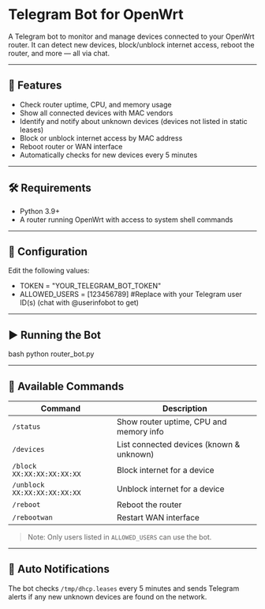 # Telegram Bot for OpenWrt
A Telegram bot to monitor and manage devices connected to your OpenWrt router. It can detect new devices, block/unblock internet access, reboot the router, and more — all via chat.

---

## 🚀 Features
- Check router uptime, CPU, and memory usage
- Show all connected devices with MAC vendors
- Identify and notify about unknown devices (devices not listed in static leases)
- Block or unblock internet access by MAC address
- Reboot router or WAN interface
- Automatically checks for new devices every 5 minutes

---

## 🛠️ Requirements

- Python 3.9+
- A router running OpenWrt with access to system shell commands

---

## 🔐 Configuration

Edit the following values:
- TOKEN = "YOUR_TELEGRAM_BOT_TOKEN"
- ALLOWED_USERS = [123456789] #Replace with your Telegram user ID(s) (chat with @userinfobot to get)

---

## ▶️ Running the Bot
bash python router_bot.py

---

## 💬 Available Commands

| Command         | Description                            |
|----------------|----------------------------------------|
| `/status`       | Show router uptime, CPU and memory info |
| `/devices`      | List connected devices (known & unknown) |
| `/block XX:XX:XX:XX:XX:XX` | Block internet for a device |
| `/unblock XX:XX:XX:XX:XX:XX` | Unblock internet for a device |
| `/reboot`       | Reboot the router                      |
| `/rebootwan`    | Restart WAN interface                  |

> Note: Only users listed in `ALLOWED_USERS` can use the bot.

---

## 📢 Auto Notifications

The bot checks `/tmp/dhcp.leases` every 5 minutes and sends Telegram alerts if any new unknown devices are found on the network.
